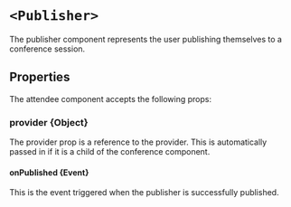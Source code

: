 # `<Publisher>`

The publisher component represents the user publishing themselves to a
conference session.

## Properties

The attendee component accepts the following props:

### provider {Object}

The provider prop is a reference to the provider. This is automatically
passed in if it is a child of the conference component.

#### onPublished {Event}

This is the event triggered when the publisher is successfully
published.

